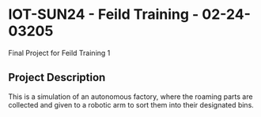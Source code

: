 # IOT-SUN24 - Feild Training - 02-24-03205 

Final Project for Feild Training 1

## Project Description
This is a simulation of an autonomous factory, where the roaming parts are collected and given to a robotic arm to sort them into their designated bins.

